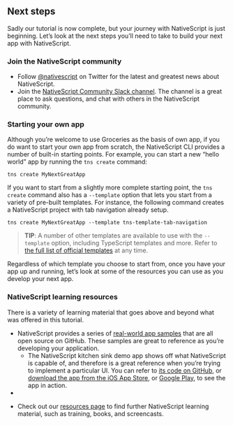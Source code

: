 ## Next steps

Sadly our tutorial is now complete, but your journey with NativeScript is just beginning. Let’s look at the next steps you’ll need to take to build your next app with NativeScript.

### Join the NativeScript community

- Follow [@nativescript](https://twitter.com/nativescript) on Twitter for the latest and greatest news about NativeScript.
- Join the [NativeScript Community Slack channel](http://developer.telerik.com/wp-login.php?action=slack-invitation). The channel is a great place to ask questions, and chat with others in the NativeScript community.

### Starting your own app

Although you’re welcome to use Groceries as the basis of own app, if you do want to start your own app from scratch, the NativeScript CLI provides a number of built-in starting points. For example, you can start a new “hello world” app by running the `tns create` command:

```
tns create MyNextGreatApp
```

If you want to start from a slightly more complete starting point, the `tns create` command also has a `--template` option that lets you start from a variety of pre-built templates. For instance, the following command creates a NativeScript project with tab navigation already setup.

```
tns create MyNextGreatApp --template tns-template-tab-navigation
```

> **TIP**: A number of other templates are available to use with the `--template` option, including TypeScript templates and more. Refer to [the full list of official templates](https://www.tjvantoll.com/2016/02/22/creating-nativescript-templates/) at any time.

Regardless of which template you choose to start from, once you have your app up and running, let’s look at some of the resources you can use as you develop your next app.

### NativeScript learning resources

There is a variety of learning material that goes above and beyond what was offered in this tutorial.

* NativeScript provides a series of [real-world app samples](https://www.nativescript.org/app-samples-with-code) that are all open source on GitHub. These samples are great to reference as you’re developing your application.
    * The NativeScript kitchen sink demo app shows off what NativeScript is capable of, and therefore is a great reference when you’re trying to implement a particular UI. You can refer to [its code on GitHub](https://github.com/NativeScript/nativescript-marketplace-demo), or [download the app from the iOS App Store](https://itunes.apple.com/us/app/examples-nativescript/id1046772499?ls=1&mt=8), or [Google Play](https://play.google.com/store/apps/details?id=org.nativescript.nativescriptmarketplacedemo&amp;hl=en), to see the app in action. 
* 


- Check out our [resources page](https://www.nativescript.org/resources) to find further NativeScript learning material, such as training, books, and screencasts.






